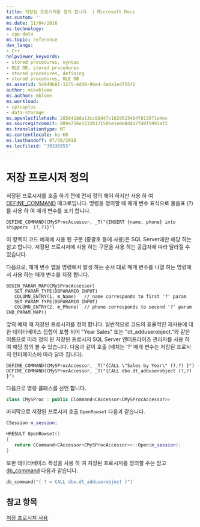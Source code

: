 ```yaml
---
title: 저장된 프로시저를 정의 합니다. | Microsoft Docs
ms.custom: ''
ms.date: 11/04/2016
ms.technology:
- cpp-data
ms.topic: reference
dev_langs:
- C++
helpviewer_keywords:
- stored procedures, syntax
- OLE DB, stored procedures
- stored procedures, defining
- stored procedures, OLE DB
ms.assetid: 54949b81-3275-4dd9-96e4-3eda1ed755f2
author: mikeblome
ms.author: mblome
ms.workload:
- cplusplus
- data-storage
ms.openlocfilehash: 2856418da13cc80d47c10295234b47813071a4ec
ms.sourcegitcommit: 889a75be1232817150be1e0e8d4d7f48f5993af2
ms.translationtype: MT
ms.contentlocale: ko-KR
ms.lasthandoff: 07/30/2018
ms.locfileid: "39336955"
---
```

# <a name="defining-stored-procedures"></a>저장 프로시저 정의
저장된 프로시저를 호출 하기 전에 먼저 정의 해야 하지만 사용 하 여 [DEFINE_COMMAND](../../data/oledb/define-command.md) 매크로입니다. 명령을 정의할 때 매개 변수 표식으로 물음표 (?)를 사용 하 여 매개 변수를 표기 합니다.  
  
```  
DEFINE_COMMAND(CMySProcAccessor, _T("{INSERT {name, phone} into shippers  (?,?)}")  
```  
  
 이 항목의 코드 예제에 사용 된 구문 (중괄호 등에 사용)은 SQL Server에만 해당 하는 참고 합니다. 저장된 프로시저에 사용 하는 구문을 사용 하는 공급자에 따라 달라질 수 있습니다.  
  
 다음으로, 매개 변수 맵을 명령에서 발생 하는 순서 대로 매개 변수를 나열 하는 명령에서 사용 하는 매개 변수를 지정 합니다.  
  
```  
BEGIN_PARAM_MAP(CMySProcAccessor)  
   SET_PARAM_TYPE(DBPARAMIO_INPUT)  
   COLUMN_ENTRY(1, m_Name)   // name corresponds to first '?' param  
   SET_PARAM_TYPE(DBPARAMIO_INPUT)  
   COLUMN_ENTRY(2, m_Phone)  // phone corresponds to second '?' param  
END_PARAM_MAP()  
```  
  
 앞의 예제 때 저장된 프로시저를 정의 합니다. 일반적으로 코드의 효율적인 재사용에 대 한 데이터베이스 집합이 포함 되어 "Year Sales" 또는 "dt_adduserobject."와 같은 이름으로 미리 정의 된 저장된 프로시저 SQL Server 엔터프라이즈 관리자를 사용 하 여 해당 정의 볼 수 있습니다. 다음과 같이 호출 (배치는 '?' 매개 변수는 저장된 프로시저 인터페이스에 따라 달라 집니다).  
  
```  
DEFINE_COMMAND(CMySProcAccessor, _T("{CALL \"Sales by Year\" (?,?) }")  
DEFINE_COMMAND(CMySProcAccessor, _T("{CALL dbo.dt_adduserobject (?,?) }")  
```  
  
 다음으로 명령 클래스를 선언 합니다.  
  
```cpp  
class CMySProc : public CCommand<CAccessor<CMySProcAccessor>>  
```  
  
 마지막으로 저장된 프로시저 호출 `OpenRowset` 다음과 같습니다.  
  
```cpp  
CSession m_session;  

HRESULT OpenRowset()  
{  
   return CCommand<CAccessor<CMySProcAccessor>>::Open(m_session);  
}  
```  
  
 또한 데이터베이스 특성을 사용 하 여 저장된 프로시저를 정의할 수는 참고 [db_command](../../windows/db-command.md) 다음과 같습니다.  
  
```cpp  
db_command("{ ? = CALL dbo.dt_adduserobject }")  
```  
  
## <a name="see-also"></a>참고 항목  
 [저장 프로시저 사용](../../data/oledb/using-stored-procedures.md)